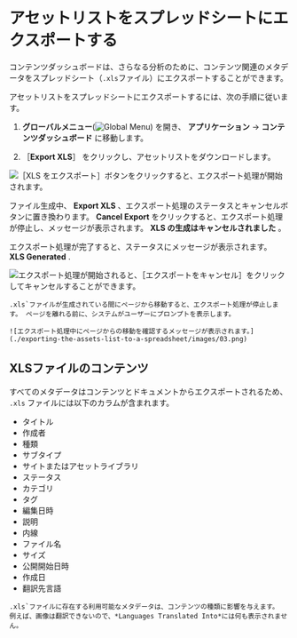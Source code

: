 # アセットリストをスプレッドシートにエクスポートする

コンテンツダッシュボードは、さらなる分析のために、コンテンツ関連のメタデータをスプレッドシート（`.xls`ファイル）にエクスポートすることができます。

アセットリストをスプレッドシートにエクスポートするには、次の手順に従います。

1. **グローバルメニュー**(![Global Menu](../../images/icon-applications-menu.png)) を開き、 **アプリケーション** &rarr; **コンテンツダッシュボード** に移動します。

1. ［**Export XLS**］ をクリックし、アセットリストをダウンロードします。

![［XLS をエクスポート］ボタンをクリックすると、エクスポート処理が開始されます。](./exporting-the-assets-list-to-a-spreadsheet/images/01.png)

ファイル生成中、 **Export XLS** 、エクスポート処理のステータスとキャンセルボタンに置き換わります。 **Cancel Export** をクリックすると、エクスポート処理が停止し、メッセージが表示されます。 **XLS の生成はキャンセルされました** 。

エクスポート処理が完了すると、ステータスにメッセージが表示されます。 **XLS Generated** .

![エクスポート処理が開始されると、［エクスポートをキャンセル］をクリックしてキャンセルすることができます。](./exporting-the-assets-list-to-a-spreadsheet/images/02.png)

```{note}
.xls`ファイルが生成されている間にページから移動すると、エクスポート処理が停止します。 ページを離れる前に、システムがユーザーにプロンプトを表示します。

![エクスポート処理中にページからの移動を確認するメッセージが表示されます。](./exporting-the-assets-list-to-a-spreadsheet/images/03.png)
```

## XLSファイルのコンテンツ

すべてのメタデータはコンテンツとドキュメントからエクスポートされるため、 `.xls` ファイルには以下のカラムが含まれます。

* タイトル
* 作成者
* 種類
* サブタイプ
* サイトまたはアセットライブラリ
* ステータス
* カテゴリ
* タグ
* 編集日時
* 説明
* 内線
* ファイル名
* サイズ
* 公開開始日時
* 作成日
* 翻訳先言語

```{note}
.xls`ファイルに存在する利用可能なメタデータは、コンテンツの種類に影響を与えます。 例えば、画像は翻訳できないので、*Languages Translated Into*には何も表示されません。
```
